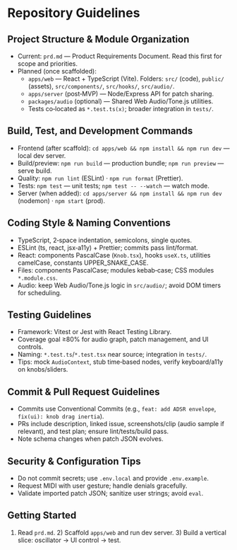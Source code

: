 # Repository Guidelines

## Project Structure & Module Organization
- Current: `prd.md` — Product Requirements Document. Read this first for scope and priorities.
- Planned (once scaffolded):
  - `apps/web` — React + TypeScript (Vite). Folders: `src/` (code), `public/` (assets), `src/components/`, `src/hooks/`, `src/audio/`.
  - `apps/server` (post‑MVP) — Node/Express API for patch sharing.
  - `packages/audio` (optional) — Shared Web Audio/Tone.js utilities.
  - Tests co‑located as `*.test.ts(x)`; broader integration in `tests/`.

## Build, Test, and Development Commands
- Frontend (after scaffold): `cd apps/web && npm install && npm run dev` — local dev server.
- Build/preview: `npm run build` — production bundle; `npm run preview` — serve build.
- Quality: `npm run lint` (ESLint) · `npm run format` (Prettier).
- Tests: `npm test` — unit tests; `npm test -- --watch` — watch mode.
- Server (when added): `cd apps/server && npm install && npm run dev` (nodemon) · `npm start` (prod).

## Coding Style & Naming Conventions
- TypeScript, 2‑space indentation, semicolons, single quotes.
- ESLint (ts, react, jsx‑a11y) + Prettier; commits pass lint/format.
- React: components PascalCase (`Knob.tsx`), hooks `useX.ts`, utilities camelCase, constants UPPER_SNAKE_CASE.
- Files: components PascalCase; modules kebab‑case; CSS modules `*.module.css`.
- Audio: keep Web Audio/Tone.js logic in `src/audio/`; avoid DOM timers for scheduling.

## Testing Guidelines
- Framework: Vitest or Jest with React Testing Library.
- Coverage goal ≥80% for audio graph, patch management, and UI controls.
- Naming: `*.test.ts`/`*.test.tsx` near source; integration in `tests/`.
- Tips: mock `AudioContext`, stub time‑based nodes, verify keyboard/a11y on knobs/sliders.

## Commit & Pull Request Guidelines
- Commits use Conventional Commits (e.g., `feat: add ADSR envelope`, `fix(ui): knob drag inertia`).
- PRs include description, linked issue, screenshots/clip (audio sample if relevant), and test plan; ensure lint/tests/build pass.
- Note schema changes when patch JSON evolves.

## Security & Configuration Tips
- Do not commit secrets; use `.env.local` and provide `.env.example`.
- Request MIDI with user gesture; handle denials gracefully.
- Validate imported patch JSON; sanitize user strings; avoid `eval`.

## Getting Started
1) Read `prd.md`. 2) Scaffold `apps/web` and run dev server. 3) Build a vertical slice: oscillator → UI control → test.
